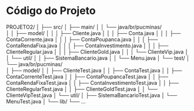 # Código do Projeto

PROJETO2/
│
├── src/
│   ├── main/
│   │   └── java/br/pucminas/    
│   │       ├── model/
│   │       │   ├── Cliente.java
│   │       │   ├── Conta.java
│   │       │   ├── ContaCorrente.java
│   │       │   ├── ContaPoupanca.java
│   │       │   ├── ContaRendaFixa.java
│   │       │   ├── ContaInvestimento.java
│   │       │   ├── ClienteRegular.java
│   │       │   ├── ClienteGold.java
│   │       │   └── ClienteVip.java
│   │       └── util/
│   │           ├── SistemaBancario.java
│   │           └── Menu.java
│   └── test/
│       └── java/br/pucminas/    
│           ├── model/
│           │   ├── ClienteTest.java
│           │   ├── ContaTest.java
│           │   ├── ContaCorrenteTest.java
│           │   ├── ContaPoupancaTest.java
│           │   ├── ContaRendaFixaTest.java
│           │   ├── ContaInvestimentoTest.java
│           │   ├── ClienteRegularTest.java
│           │   ├── ClienteGoldTest.java
│           │   └── ClienteVipTest.java
│           └── util/
│               ├── SistemaBancarioTest.java
│               └── MenuTest.java
│
└── lib/
    └── ...